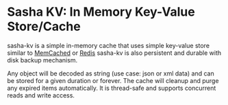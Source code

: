 # Sasha KV: In Memory Key-Value Store/Cache

sasha-kv is a simple in-memory cache that uses simple key-value store similar to [MemCached](https://memcached.org) or [Redis](https://redis.io)
sasha-kv is also persistent and durable with disk backup mechanism.

Any object will be decoded as string (use case: json or xml data) and can be stored for a given duration or forever.
The cache will cleanup and purge any expired items automatically.
It is thread-safe and supports concurrent reads and write access.


